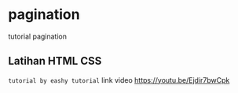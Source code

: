 # pagination
tutorial pagination

## Latihan HTML CSS
   ```tutorial by eashy tutorial```
       link video
        https://youtu.be/Ejdir7bwCpk
